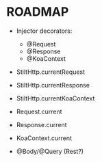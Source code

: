 # ROADMAP

- Injector decorators:
    - @Request
    - @Response
    - @KoaContext

- StiltHttp.currentRequest
- StiltHttp.currentResponse
- StiltHttp.currentKoaContext

- Request.current
- Response.current
- KoaContext.current

- @Body/@Query (Rest?)
